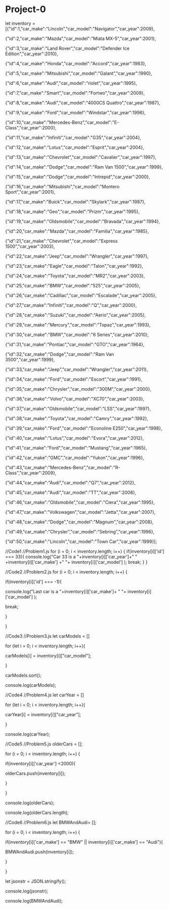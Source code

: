 # Project-0


let inventory = [{"id":1,"car_make":"Lincoln","car_model":"Navigator","car_year":2009},

{"id":2,"car_make":"Mazda","car_model":"Miata MX-5","car_year":2001},

{"id":3,"car_make":"Land Rover","car_model":"Defender Ice Edition","car_year":2010},

{"id":4,"car_make":"Honda","car_model":"Accord","car_year":1983},

{"id":5,"car_make":"Mitsubishi","car_model":"Galant","car_year":1990},

{"id":6,"car_make":"Audi","car_model":"riolet","car_year":1995},

{"id":7,"car_make":"Smart","car_model":"Fortwo","car_year":2009},

{"id":8,"car_make":"Audi","car_model":"4000CS Quattro","car_year":1987},

{"id":9,"car_make":"Ford","car_model":"Windstar","car_year":1996},

{"id":10,"car_make":"Mercedes-Benz","car_model":"E-Class","car_year":2000},

{"id":11,"car_make":"Infiniti","car_model":"G35","car_year":2004},

{"id":12,"car_make":"Lotus","car_model":"Esprit","car_year":2004},

{"id":13,"car_make":"Chevrolet","car_model":"Cavalier","car_year":1997},

{"id":14,"car_make":"Dodge","car_model":"Ram Van 1500","car_year":1999},

{"id":15,"car_make":"Dodge","car_model":"Intrepid","car_year":2000},

{"id":16,"car_make":"Mitsubishi","car_model":"Montero Sport","car_year":2001},

{"id":17,"car_make":"Buick","car_model":"Skylark","car_year":1987},

{"id":18,"car_make":"Geo","car_model":"Prizm","car_year":1995},

{"id":19,"car_make":"Oldsmobile","car_model":"Bravada","car_year":1994},

{"id":20,"car_make":"Mazda","car_model":"Familia","car_year":1985},

{"id":21,"car_make":"Chevrolet","car_model":"Express 1500","car_year":2003},

{"id":22,"car_make":"Jeep","car_model":"Wrangler","car_year":1997},

{"id":23,"car_make":"Eagle","car_model":"Talon","car_year":1992},

{"id":24,"car_make":"Toyota","car_model":"MR2","car_year":2003},

{"id":25,"car_make":"BMW","car_model":"525","car_year":2005},

{"id":26,"car_make":"Cadillac","car_model":"Escalade","car_year":2005},

{"id":27,"car_make":"Infiniti","car_model":"Q","car_year":2000},

{"id":28,"car_make":"Suzuki","car_model":"Aerio","car_year":2005},

{"id":29,"car_make":"Mercury","car_model":"Topaz","car_year":1993},

{"id":30,"car_make":"BMW","car_model":"6 Series","car_year":2010},

{"id":31,"car_make":"Pontiac","car_model":"GTO","car_year":1964},

{"id":32,"car_make":"Dodge","car_model":"Ram Van 3500","car_year":1999},

{"id":33,"car_make":"Jeep","car_model":"Wrangler","car_year":2011},

{"id":34,"car_make":"Ford","car_model":"Escort","car_year":1991},

{"id":35,"car_make":"Chrysler","car_model":"300M","car_year":2000},

{"id":36,"car_make":"Volvo","car_model":"XC70","car_year":2003},

{"id":37,"car_make":"Oldsmobile","car_model":"LSS","car_year":1997},

{"id":38,"car_make":"Toyota","car_model":"Camry","car_year":1992},

{"id":39,"car_make":"Ford","car_model":"Econoline E250","car_year":1998},

{"id":40,"car_make":"Lotus","car_model":"Evora","car_year":2012},

{"id":41,"car_make":"Ford","car_model":"Mustang","car_year":1965},

{"id":42,"car_make":"GMC","car_model":"Yukon","car_year":1996},

{"id":43,"car_make":"Mercedes-Benz","car_model":"R-Class","car_year":2009},

{"id":44,"car_make":"Audi","car_model":"Q7","car_year":2012},

{"id":45,"car_make":"Audi","car_model":"TT","car_year":2008},

{"id":46,"car_make":"Oldsmobile","car_model":"Ciera","car_year":1995},

{"id":47,"car_make":"Volkswagen","car_model":"Jetta","car_year":2007},

{"id":48,"car_make":"Dodge","car_model":"Magnum","car_year":2008},

{"id":49,"car_make":"Chrysler","car_model":"Sebring","car_year":1996},

{"id":50,"car_make":"Lincoln","car_model":"Town Car","car_year":1999}];

//Code1
//Problem1.js
for (i = 0; i < inventory.length; i++) {
if(inventory[i]['id'] === 33){
console.log("Car 33 is a "+inventory[i]['car_year']+" " +inventory[i]['car_make'] +" "+ inventory[i]['car_model'] );
break;
}
}


//Code2
//Problem2.js
for (i = 0; i < inventory.length; i++) {

if(inventory[i]['id'] === -1){

console.log("Last car is a "+inventory[i]['car_make']+ " "+ inventory[i]['car_model'] );

break;

}

}

//Code3
//Problem3.js
let carModels = []

for (let i = 0; i < inventory.length; i++){

carModels[i] = inventory[i]["car_model"];

}

carModels.sort();

console.log(carModels);

//Code4
//Problem4.js
let carYear = []

for (let i = 0; i < inventory.length; i++){

carYear[i] = inventory[i]["car_year"];

}

console.log(carYear);

//Code5
//Problem5.js
olderCars = [];

for (i = 0; i < inventory.length; i++) {

if(inventory[i]['car_year'] <2000){

olderCars.push(inventory[i]);

}

}

console.log(olderCars);

console.log(olderCars.length);

//Code6
//Problem6.js
let BMWAndAudi= [];

for (i = 0; i < inventory.length; i++) {

if(inventory[i]['car_make'] == "BMW" || inventory[i]['car_make'] == "Audi"){

BMWAndAudi.push(inventory[i]);

}

}

let jsonstr = JSON.stringify();

console.log(jsonstr);

console.log(BMWAndAudi);
